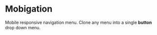 # Mobigation
Mobile responsive navigation menu. Clone any menu into a single <b>button</b> drop down menu.
